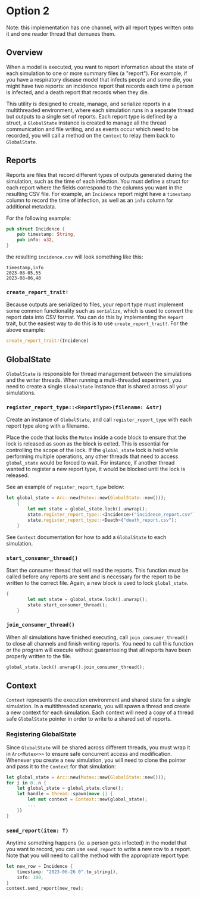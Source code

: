 # Option 2
Note: this implementation has one channel, with all report types written onto it and one reader thread that demuxes them.

## Overview 

When a model is executed, you want to report information about the state of each simulation to one or more summary files (a "report"). For example, if you have a respiratory disease model that infects people and some die, you might have two reports: an incidence report that records each time a person is infected, and a death report that records when they die. 

This utility is designed to create, manage, and serialize reports in a multithreaded environment, where each simulation runs in a separate thread but outputs to a single set of reports.
Each report type is defined by a struct, a `GlobalState` instance is created to manage all the thread communication and file writing, and as events occur which need to be recorded, you will call a method on the `Context` to relay them back to `GlobalState`.

## Reports
Reports are files that record different types of outputs generated during the simulation, such as the time of each infection. You must define a struct for each report where the fields correspond to the columns you want in the resulting CSV file. For example, an `Incidence` report might have a `timestamp` column to record the time of infection, as well as an `info` column for additional metadata. 

For the following example:

```rust 
pub struct Incidence {
    pub timestamp: String,
    pub info: u32,
}
```
the resulting `incidence.csv` will look something like this:

```
timestamp,info
2023-08-05,55
2023-08-06,48
```

### `create_report_trait!`

Because outputs are serialized to files, your report type must implement some common functionality
such as `serialize`, which is used to convert the report data into CSV format. You can do this by implementing the `Report` trait, but the easiest way to do this is to use `create_report_trait!`. For the above example:

```rust 
create_report_trait!(Incidence)
```

## GlobalState 
`GlobalState` is responsible for thread management between the simulations and the writer threads. When running a multi-threaded experiment, you need to create a single `GlobalState` instance that is shared across all your simulations. 

### `register_report_type::<ReportType>(filename: &str)`

Create an instance of `GlobalState`, and call `register_report_type` with each report type along with a filename.

Place the code that locks the `Mutex` inside a code block to ensure that the lock is released as soon as the block is exited. This is essential for controlling the scope of the lock. If the `global_state` lock is held while performing multiple operations, any other threads that need to access `global_state` would be forced to wait. For instance, if another thread wanted to register a new report type, it would be blocked until the lock is released. 

See an example of `register_report_type` below:

```rust
let global_state = Arc::new(Mutex::new(GlobalState::new()));
    {
        let mut state = global_state.lock().unwrap();
        state.register_report_type::<Incidence>("incidence_report.csv");
        state.register_report_type::<Death>("death_report.csv");
    }
```

See `Context` documentation for how to add a `GlobalState` to each simulation.

### `start_consumer_thread()`

Start the consumer thread that will read the reports. This function must be called before any reports are sent and is necessary for the report to be written to the correct file. Again, a new block is used to lock `global_state`. 

``` rust
{
        let mut state = global_state.lock().unwrap();
        state.start_consumer_thread();
    }
```

### `join_consumer_thread()`
When all simulations have finished executing, call `join_consumer_thread()` to close all channels and finish writing reports. You need to call this function or the program will execute without guaranteeing that all reports have been properly written to the file. 

``` rust
global_state.lock().unwrap().join_consumer_thread();
```

## Context
`Context` represents the execution environment and shared state for a single simulation. In a multithreaded scenario, you will spawn a thread and create a new context for each simulation. Each context will need a copy of a thread safe `GlobalState` pointer in order to write to a shared set of reports.

### Registering GlobalState
Since `GlobalState` will be shared across different threads, you must wrap it in `Arc<Mutex<>>` to ensure safe concurrent access and modification. Whenever you create a new simulation, you will need to clone the pointer and pass it to the `Context` for that simulation:

```rust
let global_state = Arc::new(Mutex::new(GlobalState::new()));
for i in 0..n {
    let global_state = global_state.clone();
    let handle = thread::spawn(move || {
        let mut context = Context::new(global_state);
        ...
    })  
}
```

### `send_report(item: T)`

Anytime something happens (ie. a person gets infected) in the model that you want to record, you can 
use `send_report` to write a new row to a report. Note that you will need to call the method
with the appropriate report type:

```rust
let new_row = Incidence {
    timestamp: "2023-06-26 0".to_string(),
    info: 100,
}
context.send_report(new_row);
```